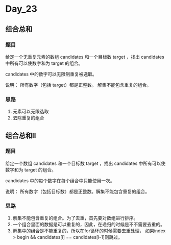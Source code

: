 # Day_23

## 组合总和

### 题目

给定一个无重复元素的数组 candidates 和一个目标数 target ，找出 candidates 中所有可以使数字和为 target 的组合。

candidates 中的数字可以无限制重复被选取。

说明：
    所有数字（包括 target）都是正整数。
    解集不能包含重复的组合。

### 思路

1. 元素可以无限选取
2. 去除重复的组合


## 组合总和II

### 题目

给定一个数组 candidates 和一个目标数 target ，找出 candidates 中所有可以使数字和为 target 的组合。

candidates 中的每个数字在每个组合中只能使用一次。

说明： 所有数字（包括目标数）都是正整数。解集不能包含重复的组合。

### 思路

1. 解集不能包含重复的组合。为了去重，首先要对数组进行排序。
2. 一个组合里面的数据是可以重复的，因此，在递归的时候是不不需要去重的。
3. 解集中的组合是不能重复的，所以在for循环的时候需要去重处理， 如果index > begin && candidates[i] == candidates[i-1]则跳过。

